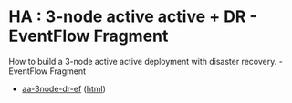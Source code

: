 # HA : 3-node active active + DR - EventFlow Fragment

How to build a 3-node active active deployment with disaster recovery. - EventFlow Fragment

* [aa-3node-dr-ef](src/site/markdown/index.md) ([html](https://plord12.github.io/samples/10.4.0-SNAPSHOT/highavailability/aa-3node-dr/aa-3node-dr-ef/))
